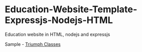 # Education-Website-Template-Expressjs-Nodejs-HTML
Education website in HTML, nodejs and expressjs


Sample - <a href="triumphclasses.online">Triumph Classes </a>
